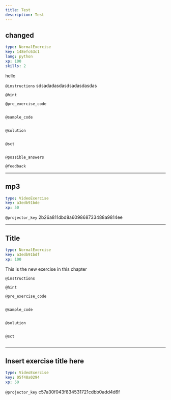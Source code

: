 ```yaml
---
title: Test
description: Test
---
```


## changed

```yaml
type: NormalExercise
key: 148efc63c1
lang: python
xp: 100
skills: 2
```

hello

`@instructions`
sdsadadasdasdsadasdasdas

`@hint`


`@pre_exercise_code`
```{python}

```

`@sample_code`
```{python}

```

`@solution`
```{python}

```

`@sct`
```{python}

```

`@possible_answers`


`@feedback`


---

## mp3

```yaml
type: VideoExercise
key: a3edb91bde
xp: 50
```

`@projector_key`
2b26a811dbd8a609868733488a9814ee

---

## Title

```yaml
type: NormalExercise
key: a3edb91bdf
xp: 100
```

This is the new exercise in this chapter

`@instructions`


`@hint`


`@pre_exercise_code`
```{python}

```

`@sample_code`
```{python}

```

`@solution`
```{python}

```

`@sct`
```{python}

```

---

## Insert exercise title here

```yaml
type: VideoExercise
key: 05f48a0294
xp: 50
```

`@projector_key`
c57a30f043f834531721cdbb0add4d6f
